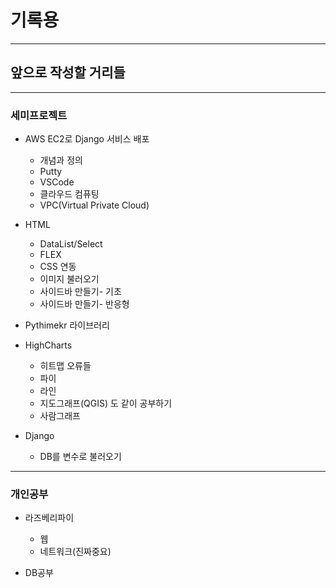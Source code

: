 # 기록용

---

## 앞으로 작성할 거리들

---
### 세미프로젝트

- AWS EC2로 Django 서비스 배포
  - 개념과 정의
  - Putty
  - VSCode
  - 클라우드 컴퓨팅
  - VPC(Virtual Private Cloud)

- HTML
  - DataList/Select
  - FLEX
  - CSS 연동
  - 이미지 불러오기
  - 사이드바 만들기- 기초
  - 사이드바 만들기- 반응형

- Pythimekr 라이브러리

- HighCharts
  - 히트맵 오류들
  - 파이
  - 라인
  - 지도그래프(QGIS) 도 같이 공부하기
  - 사람그래프

- Django
  - DB를 변수로 불러오기

---

### 개인공부

- 라즈베리파이
  - 웹
  - 네트워크(진짜중요)

- DB공부
